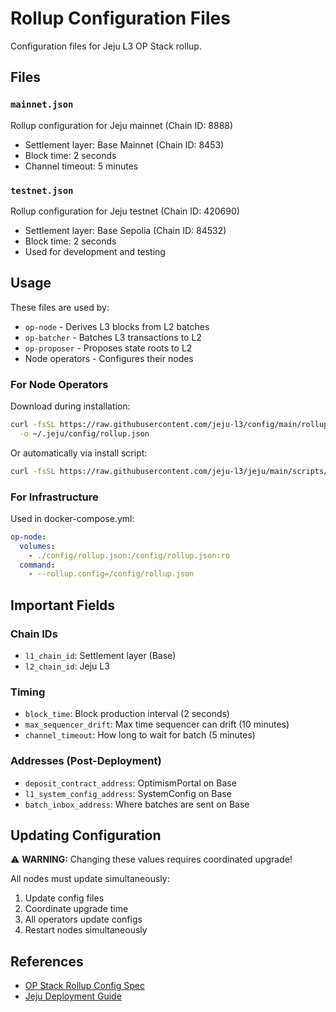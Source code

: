 # Rollup Configuration Files

Configuration files for Jeju L3 OP Stack rollup.

## Files

### `mainnet.json`
Rollup configuration for Jeju mainnet (Chain ID: 8888)
- Settlement layer: Base Mainnet (Chain ID: 8453)
- Block time: 2 seconds
- Channel timeout: 5 minutes

### `testnet.json`
Rollup configuration for Jeju testnet (Chain ID: 420690)
- Settlement layer: Base Sepolia (Chain ID: 84532)
- Block time: 2 seconds
- Used for development and testing

## Usage

These files are used by:
- `op-node` - Derives L3 blocks from L2 batches
- `op-batcher` - Batches L3 transactions to L2
- `op-proposer` - Proposes state roots to L2
- Node operators - Configures their nodes

### For Node Operators

Download during installation:
```bash
curl -fsSL https://raw.githubusercontent.com/jeju-l3/config/main/rollup-mainnet.json \
  -o ~/.jeju/config/rollup.json
```

Or automatically via install script:
```bash
curl -fsSL https://raw.githubusercontent.com/jeju-l3/jeju/main/scripts/install-node.sh | bash
```

### For Infrastructure

Used in docker-compose.yml:
```yaml
op-node:
  volumes:
    - ./config/rollup.json:/config/rollup.json:ro
  command:
    - --rollup.config=/config/rollup.json
```

## Important Fields

### Chain IDs
- `l1_chain_id`: Settlement layer (Base)
- `l2_chain_id`: Jeju L3

### Timing
- `block_time`: Block production interval (2 seconds)
- `max_sequencer_drift`: Max time sequencer can drift (10 minutes)
- `channel_timeout`: How long to wait for batch (5 minutes)

### Addresses (Post-Deployment)
- `deposit_contract_address`: OptimismPortal on Base
- `l1_system_config_address`: SystemConfig on Base
- `batch_inbox_address`: Where batches are sent on Base

## Updating Configuration

⚠️  **WARNING:** Changing these values requires coordinated upgrade!

All nodes must update simultaneously:
1. Update config files
2. Coordinate upgrade time
3. All operators update configs
4. Restart nodes simultaneously

## References

- [OP Stack Rollup Config Spec](https://github.com/ethereum-optimism/optimism/blob/develop/specs/rollup-node.md)
- [Jeju Deployment Guide](../../documentation/deployment/overview.md)

